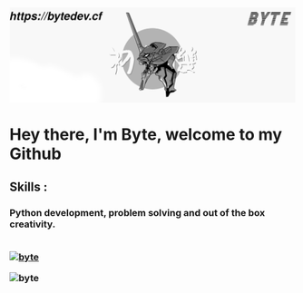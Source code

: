 <img align="center" src="imgs/banner.png" alt="banner">

<h1 align="left"> Hey there, I'm Byte, welcome to my Github</h1>

<h2> Skills :
<h3> Python development, problem solving and out of the box creativity.
<br><br>

<p align="left">
<a href="https://www.python.org/" target="blank"><img align="center"
src="https://img.shields.io/badge/python-3670A0?style=for-the-badge&logo=python&logoColor=ffdd54"alt="byte" height="30">

<p align="left">
<a href="https://github.com/bytedevelopmentation.com/" target="blank"><img align="left"
src="https://github-readme-stats.vercel.app/api?username=bytedevelopmentation&show_icons=true&theme=dark"alt="byte" height="200">

